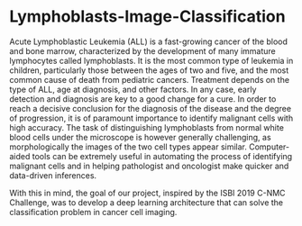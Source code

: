 # Lymphoblasts-Image-Classification
Acute Lymphoblastic Leukemia (ALL) is a fast-growing cancer of the blood and bone marrow, characterized by the development of many immature lymphocytes called lymphoblasts. It is the most common type of leukemia in children, particularly those between the ages of two and five, and the most common cause of death from pediatric cancers. Treatment depends on the type of ALL, age at diagnosis, and other factors. In any case, early detection and diagnosis are key to a good change for a cure. In order to reach a decisive conclusion for the diagnosis of the disease and the degree of progression, it is of paramount importance to identify malignant cells with high accuracy. The task of distinguishing lymphoblasts from normal white blood cells under the microscope is however generally challenging, as morphologically the images of the two cell types appear similar. Computer-aided tools can be extremely useful in automating the process of identifying malignant cells and in helping pathologist and oncologist make quicker and data-driven inferences.

With this in mind, the goal of our project, inspired by the ISBI 2019 C-NMC Challenge, was to develop a deep learning architecture that can solve the classification problem in cancer cell imaging.

